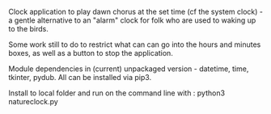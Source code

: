 
Clock application to play dawn chorus at the set time (cf the system clock) - a gentle alternative to an "alarm" clock for folk who are used to waking up to the birds.

Some work still to do to restrict what can can go into the hours and minutes boxes, as well as a button to stop the application.

Module dependencies in (current) unpackaged version - datetime, time, tkinter, pydub. All can be installed via pip3.

Install to local folder and run on the command line with :
python3 natureclock.py


